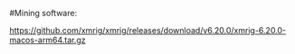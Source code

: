 #Mining software:

https://github.com/xmrig/xmrig/releases/download/v6.20.0/xmrig-6.20.0-macos-arm64.tar.gz
